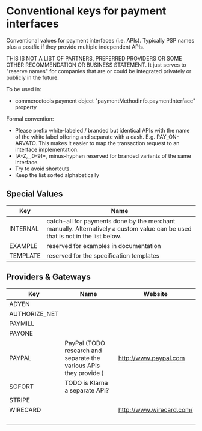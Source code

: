# Conventional keys for payment interfaces

Conventional values for payment interfaces (i.e. APIs). Typically PSP names plus a postfix if they provide multiple independent APIs. 

THIS IS NOT A LIST OF PARTNERS, PREFERRED PROVIDERS OR SOME OTHER RECOMMENDATION OR BUSINESS STATEMENT. It just serves to "reserve names" for companies that are or could be integrated privately or publicly in the future. 

To be used in:
* commercetools payment object "paymentMethodInfo.paymentInterface" property 

Formal convention:
* Please prefix white-labeled / branded but identical APIs with the name of the white label offering and separate with a dash. E.g. PAY_ON-ARVATO. This makes it easier to map the transaction request to an interface implementation. 
* \[A-Z,_,0-9\]\*, minus-hyphen reserved for branded variants of the same interface. 
* Try to avoid shortcuts.
* Keep the list sorted alphabetically


## Special Values

| Key | Name |
|---|---|
| INTERNAL | catch-all for payments done by the merchant manually. Alternatively a custom value can be used that is not in the list below. |
| EXAMPLE | reserved for examples in documentation |
| TEMPLATE | reserved for the specification templates |


## Providers & Gateways

| Key | Name | Website |
|---|---|---|
| ADYEN |  |  |
| AUTHORIZE_NET |  |  |
| PAYMILL |  |  |
| PAYONE |  |  |
| PAYPAL | PayPal (TODO research and separate the various APIs they provide ) | http://www.paypal.com |
| SOFORT | TODO is Klarna a separate API? |  |
| STRIPE |  |  |
| WIRECARD |  | http://www.wirecard.com/ |
|  |  |  |
|  |  |  |
|  |  |  |
|  |  |  |
